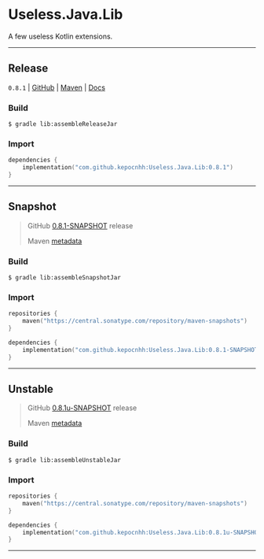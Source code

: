 # Useless.Java.Lib
A few useless Kotlin extensions.

---

## Release

`0.8.1`
| [GitHub](https://github.com/StanleyProjects/Useless.Java.Lib/releases/tag/0.8.1)
| [Maven](https://central.sonatype.com/artifact/com.github.kepocnhh/Useless.Java.Lib/0.8.1)
| [Docs](https://StanleyProjects.github.io/Useless.Java.Lib/docs/0.8.1)

### Build
```
$ gradle lib:assembleReleaseJar
```

### Import
```kotlin
dependencies {
    implementation("com.github.kepocnhh:Useless.Java.Lib:0.8.1")
}
```

---

## Snapshot

> GitHub [0.8.1-SNAPSHOT](https://github.com/StanleyProjects/Useless.Java.Lib/releases/tag/0.8.1-SNAPSHOT) release
>
> Maven [metadata](https://central.sonatype.com/repository/maven-snapshots/com/github/kepocnhh/Useless.Java.Lib/maven-metadata.xml)

### Build
```
$ gradle lib:assembleSnapshotJar
```

### Import
```kotlin
repositories {
    maven("https://central.sonatype.com/repository/maven-snapshots")
}

dependencies {
    implementation("com.github.kepocnhh:Useless.Java.Lib:0.8.1-SNAPSHOT")
}
```

---

## Unstable

> GitHub [0.8.1u-SNAPSHOT](https://github.com/StanleyProjects/Useless.Java.Lib/releases/tag/0.8.1u-SNAPSHOT) release
>
> Maven [metadata](https://central.sonatype.com/repository/maven-snapshots/com/github/kepocnhh/Useless.Java.Lib/maven-metadata.xml)

### Build
```
$ gradle lib:assembleUnstableJar
```

### Import
```kotlin
repositories {
    maven("https://central.sonatype.com/repository/maven-snapshots")
}

dependencies {
    implementation("com.github.kepocnhh:Useless.Java.Lib:0.8.1u-SNAPSHOT")
}
```

---
